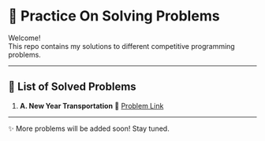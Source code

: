 # 🚀 Practice On Solving Problems

Welcome!  
This repo contains my solutions to different competitive programming problems.  

---

## 📜 List of Solved Problems  

<ol>
  <li>
    <b>A. New Year Transportation</b>  
    🔗 <a href="https://codeforces.com/contest/500/problem/A" target="_blank">
      Problem Link
    </a>
  </li>
</ol>

---

✨ More problems will be added soon! Stay tuned.
